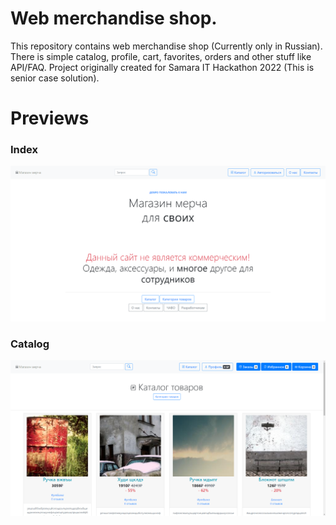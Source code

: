 # Web merchandise shop.
This repository contains web merchandise shop (Currently only in Russian).
There is simple catalog, profile, cart, favorites, orders and other stuff like API/FAQ.
Project originally created for Samara IT Hackathon 2022 (This is senior case solution).

# Previews
### Index
![Preivew 2](previews/2.png)
### Catalog
![Preivew 1](previews/1.png)
